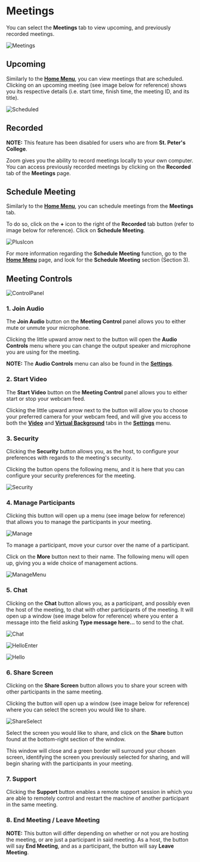 # Meetings

You can select the **Meetings** tab to view upcoming, and previously recorded meetings.

![Meetings](C:\my-project\docs\img\Meetings\Meetings.png)

## Upcoming

Similarly to the **[Home Menu](http://127.0.0.1:8000/home/#5-date-and-time-panel)**, you can view meetings that are scheduled. Clicking on an upcoming meeting (see image below for reference) shows you its respective details (i.e. start time, finish time, the meeting ID, and its title).

![Scheduled](C:\my-project\docs\img\Meetings\Scheduled.png)

## Recorded

**NOTE:** This feature has been disabled for users who are from **St. Peter's College**.

Zoom gives you the ability to record meetings locally to your own computer. You can access previously recorded meetings by clicking on the **Recorded** tab of the **Meetings** page.

## Schedule Meeting

Similarly to the **[Home Menu](http://127.0.0.1:8000/home/#3-schedule)**, you can schedule meetings from the **Meetings** tab.

To do so, click on the **+** icon to the right of the **Recorded** tab button (refer to image below for reference). Click on **Schedule Meeting**.

![PlusIcon](C:\my-project\docs\img\Meetings\PlusIcon.png)

For more information regarding the **Schedule Meeting** function, go to the **[Home Menu](http://127.0.0.1:8000/home/#3-schedule)** page, and look for the **Schedule Meeting** section (Section 3).

## Meeting Controls

![ControlPanel](C:\my-project\docs\img\Meetings\ControlPanel.png)

### 1. Join Audio

The **Join Audio** button on the **Meeting Control** panel allows you to either mute or unmute your microphone.

Clicking the little upward arrow next to the button will open the **Audio Controls** menu where you can change the output speaker and microphone you are using for the meeting.

**NOTE:** The **Audio Controls** menu can also be found in the **[Settings](http://127.0.0.1:8000/settings/#audio)**.

### 2. Start Video

The **Start Video** button on the **Meeting Control** panel allows you to either start or stop your webcam feed.

Clicking the little upward arrow next to the button will allow you to choose your preferred camera for your webcam feed, and will give you access to both the **[Video](http://127.0.0.1:8000/settings/#video)** and **[Virtual Background](http://127.0.0.1:8000/settings/#virtual-background)** tabs in the **[Settings](http://127.0.0.1:8000/settings)** menu.

### 3. Security

Clicking the **Security** button allows you, as the host, to configure your preferences with regards to the meeting's security.

Clicking the button opens the following menu, and it is here that you can configure your security preferences for the meeting.

![Security](C:\my-project\docs\img\Meetings\Security.png)

### 4. Manage Participants

Clicking this button will open up a menu (see image below for reference) that allows you to manage the participants in your meeting.

![Manage](C:\my-project\docs\img\Meetings\Manage.png)

To manage a participant, move your cursor over the name of a participant. 

Click on the **More** button next to their name. The following menu will open up, giving you a wide choice of management actions.

![ManageMenu](C:\my-project\docs\img\Meetings\ManageMenu.png)

### 5. Chat

Clicking on the **Chat** button allows you, as a participant, and possibly even the host of the meeting, to chat with other participants of the meeting. It will open up a window (see image below for reference) where you enter a message into the field asking **Type message here...** to send to the chat.

![Chat](C:\my-project\docs\img\Meetings\Chat.png)

![HelloEnter](C:\my-project\docs\img\Meetings\HelloEnter.png)

![Hello](C:\my-project\docs\img\Meetings\Hello.png)

### 6. Share Screen

Clicking on the **Share Screen** button allows you to share your screen with other participants in the same meeting. 

Clicking the button will open up a window (see image below for reference) where you can select the screen you would like to share.

![ShareSelect](C:\my-project\docs\img\Meetings\ShareSelect.png)

Select the screen you would like to share, and click on the **Share** button found at the bottom-right section of the window.

This window will close and a green border will surround your chosen screen, identifying the screen you previously selected for sharing, and will begin sharing with the participants in your meeting.

### 7. Support

Clicking the **Support** button enables a remote support session in which you are able to remotely control and restart the machine of another participant in the same meeting.

### 8. End Meeting / Leave Meeting

**NOTE:** This button will differ depending on whether or not you are hosting the meeting, or are just a participant in said meeting. As a host, the button will say **End Meeting**, and as a participant, the button will say **Leave Meeting**.

